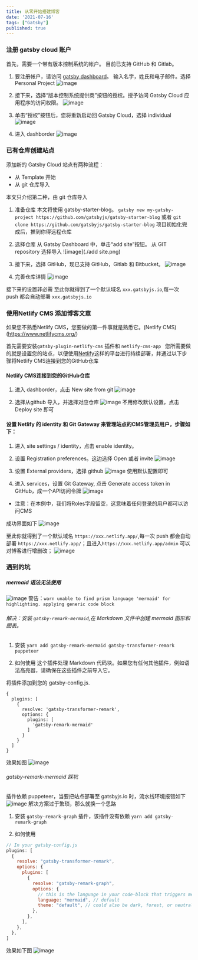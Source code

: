```yaml
---
title: 从零开始搭建博客
date: '2021-07-16'
tags: ["Gatsby"]
published: true
---
```


### 注册 gatsby cloud 账户

首先，需要一个带有版本控制系统的帐户。 目前已支持 GitHub 和 Gitlab。

1. 要注册帐户，请访问 [gatsby dashboard](http://gatsbyjs.com/dashboard/signup "dashboard")。 输入名字，姓氏和电子邮件。选择 Personal Project
   ![image](./注册账户.png)

2. 接下来，选择“版本控制系统提供商”按钮的授权。授予访问 Gatsby Cloud 应用程序的访问权限。
   ![image](./auth.png)

3. 单击“授权”按钮后，您将重新启动回 Gatsby Cloud，选择 individual
   ![image](./individual.png)

4. 进入 dashborder
   ![image](./dashborder.png)

### 已有仓库创建站点

添加新的 Gatsby Cloud 站点有两种流程：

- 从 Template 开始
- 从 git 仓库导入

本文只介绍第二种，由 git 仓库导入

1. 准备仓库
   本文将使用 gatsby-starter-blog。
   `gatsby new my-gatsby-project https://github.com/gatsbyjs/gatsby-starter-blog`
   或者
   `git clone https://github.com/gatsbyjs/gatsby-starter-blog`
   项目初始化完成后，推到你得远程仓库

2. 选择仓库
   从 Gatsby Dashboard 中，单击“add site”按钮。 从 GIT repository 选择导入
   ![image](./add site.png)

3. 接下来，选择 GitHub，现已支持 GitHub，Gitlab 和 Bitbucket。
   ![image](./github.png)

4. 完善仓库详情
   ![image](./github-detail.png)

接下来的设置非必需
至此你就得到了一个默认域名 `xxx.gatsbyjs.io`,每一次 push 都会自动部署 `xxx.gatsbyjs.io`

### 使用Netlify CMS 添加博客文章
如果您不熟悉Netlify CMS，您要做的第一件事就是熟悉它。(Netlify CMS) (https://www.netlifycms.org/) 

首先需要安装`gatsby-plugin-netlify-cms` 插件和 `netlify-cms-app `
您所需要做的就是设置您的站点，以便使用[Netlify](https://www.netlify.com/)这样的平台进行持续部署，并通过以下步骤将Netlify CMS连接到您的GitHub仓库
#### Netlify CMS连接到您的GitHub仓库
1. 进入 dashborder，点击 New site from git
![image](./netlify/newSite.png)

2. 选择从github 导入，并选择对应仓库
![image](./netlify/selectgit.png)
不用修改默认设置，点击 Deploy site 即可
#### 设置 Netlify 的 identity 和 Git Gateway 来管理站点的CMS管理员用户，步骤如下：
1. 进入 site settings / identity，点击 enable identity。

2. 设置 Registration preferences。这边选择 Open 或者 invite
![image](./netlify/registration.png)

3. 设置 External providers，选择 github
![image](./netlify/gitprovide.png)
使用默认配置即可

4. 进入 services，设置 Git Gateway, 点击 Generate access token in GitHub，成一个API访问令牌
![image](./netlify/service.png)
* 注意：在本例中，我们将Roles字段留空，这意味着任何登录的用户都可以访问CMS

成功界面如下
![image](./netlify/serviceOk.png)


至此你就得到了一个默认域名 `https://xxx.netlify.app/`,每一次 push 都会自动部署 `https://xxx.netlify.app/`；且进入`https://xxx.netlify.app/admin` 可以对博客进行增删改；
![image](./netlify/success.png)
### 遇到的坑

##### mermaid 语法无法使用

![image](./mermaid无法使用.png)
警告：`warn unable to find prism language 'mermaid' for highlighting. applying generic code block`

###### 解决：安装 `gatsby-remark-mermaid`,在 Markdown 文件中创建 mermaid 图形和图表。

1. 安装
   `yarn add gatsby-remark-mermaid gatsby-transformer-remark puppeteer`

2. 如何使用
   这个插件处理 Markdown 代码块。如果您有任何其他插件，例如语法高亮器，请确保在这些插件之前导入它。

将插件添加到您的 gatsby-config.js.

```
{
  plugins: [
    {
      resolve: 'gatsby-transformer-remark',
      options: {
        plugins: [
          'gatsby-remark-mermaid'
        ]
      }
    }
  ]
}
```

效果如图
![image](./mermaid成功使用.png)

###### gatsby-remark-mermaid 踩坑

插件依赖 puppeteer，当要把站点部署至 gatsbyjs.io 时，流水线环境报错如下
![image](./流水线出错.png)
解决方案过于繁琐，那么就换一个思路

1. 安装 `gatsby-remark-graph` 插件，该插件没有依赖
   `yarn add gatsby-remark-graph`

2. 如何使用

```js
// In your gatsby-config.js
plugins: [
  {
    resolve: "gatsby-transformer-remark",
    options: {
      plugins: [
        {
          resolve: "gatsby-remark-graph",
          options: {
            // this is the language in your code-block that triggers mermaid parsing
            language: "mermaid", // default
            theme: "default", // could also be dark, forest, or neutral
          },
        },
      ],
    },
  },
]
```

效果如下图
![image](./graph成功.png)

